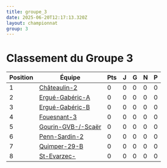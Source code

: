 ```yaml
---
title: groupe_3
date: 2025-06-20T12:17:13.320Z
layout: championnat
group: 3
---
```


# Classement du Groupe 3

| Position | Équipe | Pts | J | G | N | P  |
|----------|--------|-----|---|-----|-----|-----|
| 1 | [Châteaulin-2](/teams/Châteaulin-2) | 0 | 0 | 0 | 0 | 0 |
| 2 | [Ergué-Gabéric-A](/teams/Ergué-Gabéric-A) | 0 | 0 | 0 | 0 | 0 |
| 3 | [Ergué-Gabéric-B](/teams/Ergué-Gabéric-B) | 0 | 0 | 0 | 0 | 0 |
| 4 | [Fouesnant-3](/teams/Fouesnant-3) | 0 | 0 | 0 | 0 | 0 |
| 5 | [Gourin-GVB-/-Scaër](/teams/Gourin-GVB-/-Scaër) | 0 | 0 | 0 | 0 | 0 |
| 6 | [Penn-Sardin-2](/teams/Penn-Sardin-2) | 0 | 0 | 0 | 0 | 0 |
| 7 | [Quimper-29-B](/teams/Quimper-29-B) | 0 | 0 | 0 | 0 | 0 |
| 8 | [St-Evarzec-](/teams/St-Evarzec-) | 0 | 0 | 0 | 0 | 0 |


